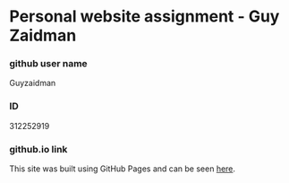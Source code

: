 # Personal website assignment - Guy Zaidman

### github user name
Guyzaidman

### ID
312252919

### github.io link
This site was built using GitHub Pages and can be seen [here](https://web-development-environments-2021.github.io/312252919/).
